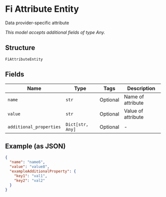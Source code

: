 
# Fi Attribute Entity

Data provider-specific attribute

*This model accepts additional fields of type Any.*

## Structure

`FiAttributeEntity`

## Fields

| Name | Type | Tags | Description |
|  --- | --- | --- | --- |
| `name` | `str` | Optional | Name of attribute |
| `value` | `str` | Optional | Value of attribute |
| `additional_properties` | `Dict[str, Any]` | Optional | - |

## Example (as JSON)

```json
{
  "name": "name6",
  "value": "value8",
  "exampleAdditionalProperty": {
    "key1": "val1",
    "key2": "val2"
  }
}
```

